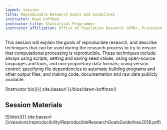 ```yaml
---
layout: session
title: Reproducible Research Goals and Guidelines
instructor: Dawn Koffman
instructor_title: Statistical Programmer
instructor_affiliation: Office of Population Research (OPR), Princeton University
---
```



This session will explain the goals of reproducible research, and describe techniques that can be used during the research process to try to ensure that computational processing is reproducible. These techniques include: always using scripts; setting and saving seed values; using open-source languages and tools, and non-proprietary data formats; using version control; specifying file dependencies to automate building programs and other output files; and making code, documentation and raw data publicly available.

[Instructor bio]({{ site.baseurl }}/bios/dawn-koffman/)

## Session Materials ##
[Slides]({{ site.baseurl }}/sessions/reproducibility/ReproducibleResearchGoalsGuidelines2018.pdf)
